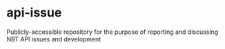 # api-issue
Publicly-accessible repository for the purpose of reporting and discussing NBT API issues and development
